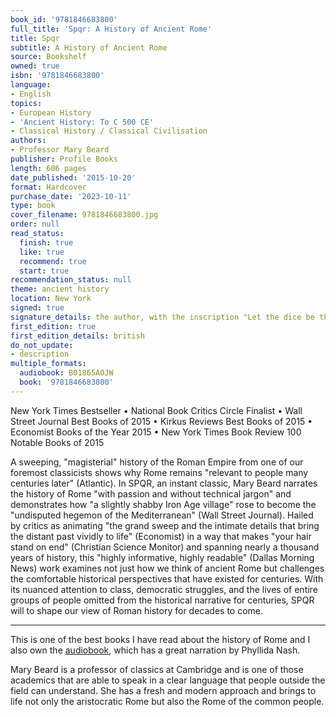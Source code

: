 ```yaml
---
book_id: '9781846683800'
full_title: 'Spqr: A History of Ancient Rome'
title: Spqr
subtitle: A History of Ancient Rome
source: Bookshelf
owned: true
isbn: '9781846683800'
language:
- English
topics:
- European History
- 'Ancient History: To C 500 CE'
- Classical History / Classical Civilisation
authors:
- Professor Mary Beard
publisher: Profile Books
length: 606 pages
date_published: '2015-10-20'
format: Hardcover
purchase_date: '2023-10-11'
type: book
cover_filename: 9781846683800.jpg
order: null
read_status:
  finish: true
  like: true
  recommend: true
  start: true
recommendation_status: null
theme: ancient history
location: New York
signed: true
signature_details: the author, with the inscription "Let the dice be thrown!"
first_edition: true
first_edition_details: british
do_not_update:
- description
multiple_formats:
  audiobook: B01865AOJW
  book: '9781846683800'
---
```


New York Times Bestseller • National Book Critics Circle Finalist • Wall Street Journal Best Books of 2015 • Kirkus Reviews Best Books of 2015 • Economist Books of the Year 2015 • New York Times Book Review 100 Notable Books of 2015

A sweeping, "magisterial" history of the Roman Empire from one of our foremost classicists shows why Rome remains "relevant to people many centuries later" (Atlantic). In SPQR, an instant classic, Mary Beard narrates the history of Rome "with passion and without technical jargon" and demonstrates how "a slightly shabby Iron Age village" rose to become the "undisputed hegemon of the Mediterranean" (Wall Street Journal). Hailed by critics as animating "the grand sweep and the intimate details that bring the distant past vividly to life" (Economist) in a way that makes "your hair stand on end" (Christian Science Monitor) and spanning nearly a thousand years of history, this "highly informative, highly readable" (Dallas Morning News) work examines not just how we think of ancient Rome but challenges the comfortable historical perspectives that have existed for centuries. With its nuanced attention to class, democratic struggles, and the lives of entire groups of people omitted from the historical narrative for centuries, SPQR will to shape our view of Roman history for decades to come.

---

This is one of the best books I have read about the history of Rome and I also own the [audiobook](/books/info/B01865AOJW), which has a great narration by Phyllida Nash.

Mary Beard is a professor of classics at Cambridge and is one of those academics that are able to speak in a clear language that people outside the field can understand. She has a fresh and modern approach and brings to life not only the aristocratic Rome but also the Rome of the common people.

























































































